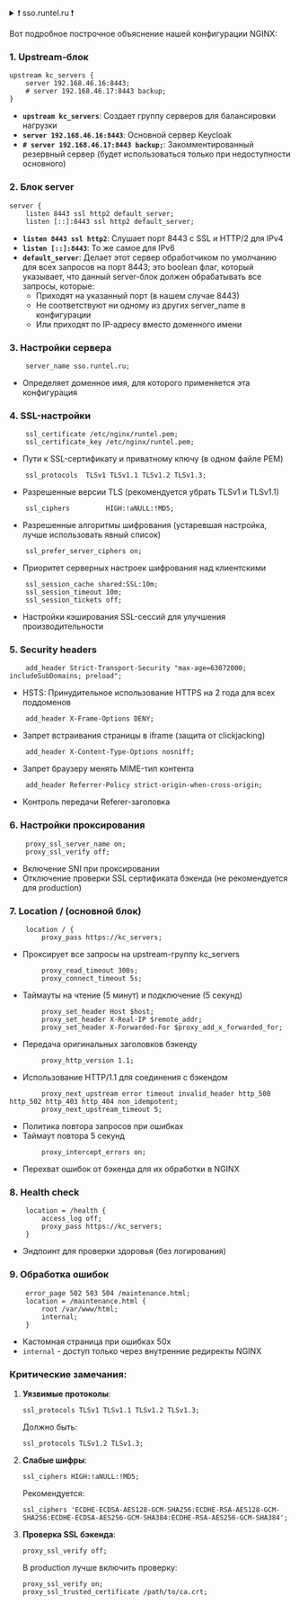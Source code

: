 <details>
<summary>❗ sso.runtel.ru ❗</summary>

```c
### /etc/nginx/sites-enabled/sso.runtel.ru
#-------------------

upstream kc_servers {
    server 192.168.46.16:8443;
    # server 192.168.46.17:8443 backup;
}

# There are  any-other-domain.com:8443  requests
# Call-all server
server {
    listen 8443 ssl default_server;
    listen [::]:8443 ssl default_server;
    server_name _;
    
    # Really sertificates haven't beed used
    ssl_certificate /etc/nginx/runtel.pem;
    ssl_certificate_key /etc/nginx/runtel.pem;
    
    ssl_protocols TLSv1.2 TLSv1.3;
    return 444;       # Close session without answer
}


# There are sso.runtel.ru  requests
server {
    listen 8443 ssl http2;  # 
    listen [::]:8443 ssl http2;
    server_name sso.runtel.ru;

    
    # SSL conf
    ssl_certificate /etc/nginx/runtel.pem;
    ssl_certificate_key /etc/nginx/runtel.pem;
    ssl_protocols  TLSv1 TLSv1.1 TLSv1.2 TLSv1.3;
    ssl_ciphers         HIGH:!aNULL:!MD5;
#    ssl_ciphers 'ECDHE-ECDSA-AES128-GCM-SHA256:ECDHE-RSA-AES128-GCM-SHA256:ECDHE-ECDSA-AES256-GCM-SHA384:ECDHE-RSA-AES256-GCM-SHA384:DHE-RSA-AES128-GCM-SHA256:DHE-RSA-AES256-GCM-SHA384';
    ssl_prefer_server_ciphers on;
    ssl_session_cache shared:SSL:10m;
    ssl_session_timeout 10m;
    ssl_session_tickets off;
    
    # Security headers
    add_header Strict-Transport-Security "max-age=63072000; includeSubDomains; preload";
    add_header X-Frame-Options DENY;
    add_header X-Content-Type-Options nosniff;
    add_header Referrer-Policy strict-origin-when-cross-origin;
    
    # Proxy settings
    proxy_ssl_server_name on;
    proxy_ssl_verify off;
    
    location / {
        proxy_pass https://kc_servers;
        proxy_read_timeout 300s;
        proxy_connect_timeout 5s;
        proxy_set_header Host $host;
        proxy_set_header X-Real-IP $remote_addr;
        proxy_set_header X-Forwarded-For $proxy_add_x_forwarded_for;
        proxy_http_version 1.1;
        proxy_next_upstream error timeout invalid_header http_500 http_502 http_403 http_404 non_idempotent;
        proxy_next_upstream_timeout 5;
        proxy_intercept_errors on;
    }
    
    location = /health {
        access_log off;
        proxy_pass https://kc_servers;
    }
    
    error_page 502 503 504 /maintenance.html;
    location = /maintenance.html {
        root /var/www/html;
        internal;
    }
```
</details>

Вот подробное построчное объяснение нашей конфигурации NGINX:

### 1. Upstream-блок
```nginx
upstream kc_servers {
    server 192.168.46.16:8443;
    # server 192.168.46.17:8443 backup;
}
```
- **`upstream kc_servers`**: Создает группу серверов для балансировки нагрузки
- **`server 192.168.46.16:8443`**: Основной сервер Keycloak
- **`# server 192.168.46.17:8443 backup;`**: Закомментированный резервный сервер (будет использоваться только при недоступности основного)

### 2. Блок server
```nginx
server {
    listen 8443 ssl http2 default_server;
    listen [::]:8443 ssl http2 default_server;
```
- **`listen 8443 ssl http2`**: Слушает порт 8443 с SSL и HTTP/2 для IPv4
- **`listen [::]:8443`**: То же самое для IPv6
- **`default_server`**: Делает этот сервер обработчиком по умолчанию для всех запросов на порт 8443; это boolean флаг, который указывает, что данный server-блок должен обрабатывать все запросы, которые:
    - Приходят на указанный порт (в нашем случае 8443)
    - Не соответствуют ни одному из других server_name в конфигурации
    - Или приходят по IP-адресу вместо доменного имени


### 3. Настройки сервера
```nginx
    server_name sso.runtel.ru;
```
- Определяет доменное имя, для которого применяется эта конфигурация

### 4. SSL-настройки
```nginx
    ssl_certificate /etc/nginx/runtel.pem;
    ssl_certificate_key /etc/nginx/runtel.pem;
```
- Пути к SSL-сертификату и приватному ключу (в одном файле PEM)

```nginx
    ssl_protocols  TLSv1 TLSv1.1 TLSv1.2 TLSv1.3;
```
- Разрешенные версии TLS (рекомендуется убрать TLSv1 и TLSv1.1)

```nginx
    ssl_ciphers         HIGH:!aNULL:!MD5;
```
- Разрешенные алгоритмы шифрования (устаревшая настройка, лучше использовать явный список)

```nginx
    ssl_prefer_server_ciphers on;
```
- Приоритет серверных настроек шифрования над клиентскими

```nginx
    ssl_session_cache shared:SSL:10m;
    ssl_session_timeout 10m;
    ssl_session_tickets off;
```
- Настройки кэширования SSL-сессий для улучшения производительности

### 5. Security headers
```nginx
    add_header Strict-Transport-Security "max-age=63072000; includeSubDomains; preload";
```
- HSTS: Принудительное использование HTTPS на 2 года для всех поддоменов

```nginx
    add_header X-Frame-Options DENY;
```
- Запрет встраивания страницы в iframe (защита от clickjacking)

```nginx
    add_header X-Content-Type-Options nosniff;
```
- Запрет браузеру менять MIME-тип контента

```nginx
    add_header Referrer-Policy strict-origin-when-cross-origin;
```
- Контроль передачи Referer-заголовка

### 6. Настройки проксирования
```nginx
    proxy_ssl_server_name on;
    proxy_ssl_verify off;
```
- Включение SNI при проксировании
- Отключение проверки SSL сертификата бэкенда (не рекомендуется для production)

### 7. Location / (основной блок)
```nginx
    location / {
        proxy_pass https://kc_servers;
```
- Проксирует все запросы на upstream-группу kc_servers

```nginx
        proxy_read_timeout 300s;
        proxy_connect_timeout 5s;
```
- Таймауты на чтение (5 минут) и подключение (5 секунд)

```nginx
        proxy_set_header Host $host;
        proxy_set_header X-Real-IP $remote_addr;
        proxy_set_header X-Forwarded-For $proxy_add_x_forwarded_for;
```
- Передача оригинальных заголовков бэкенду

```nginx
        proxy_http_version 1.1;
```
- Использование HTTP/1.1 для соединения с бэкендом

```nginx
        proxy_next_upstream error timeout invalid_header http_500 http_502 http_403 http_404 non_idempotent;
        proxy_next_upstream_timeout 5;
```
- Политика повтора запросов при ошибках
- Таймаут повтора 5 секунд

```nginx
        proxy_intercept_errors on;
```
- Перехват ошибок от бэкенда для их обработки в NGINX

### 8. Health check
```nginx
    location = /health {
        access_log off;
        proxy_pass https://kc_servers;
    }
```
- Эндпоинт для проверки здоровья (без логирования)

### 9. Обработка ошибок
```nginx
    error_page 502 503 504 /maintenance.html;
    location = /maintenance.html {
        root /var/www/html;
        internal;
    }
```
- Кастомная страница при ошибках 50x
- `internal` - доступ только через внутренние редиректы NGINX

### Критические замечания:

1. **Уязвимые протоколы**:
   ```nginx
   ssl_protocols TLSv1 TLSv1.1 TLSv1.2 TLSv1.3;
   ```
   Должно быть:
   ```nginx
   ssl_protocols TLSv1.2 TLSv1.3;
   ```

2. **Слабые шифры**:
   ```nginx
   ssl_ciphers HIGH:!aNULL:!MD5;
   ```
   Рекомендуется:
   ```nginx
   ssl_ciphers 'ECDHE-ECDSA-AES128-GCM-SHA256:ECDHE-RSA-AES128-GCM-SHA256:ECDHE-ECDSA-AES256-GCM-SHA384:ECDHE-RSA-AES256-GCM-SHA384';
   ```

3. **Проверка SSL бэкенда**:
   ```nginx
   proxy_ssl_verify off;
   ```
   В production лучше включить проверку:
   ```nginx
   proxy_ssl_verify on;
   proxy_ssl_trusted_certificate /path/to/ca.crt;
   ```

